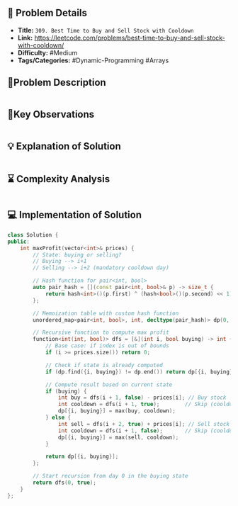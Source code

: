 ## 📝 Problem Details

- **Title:** `309. Best Time to Buy and Sell Stock with Cooldown`
- **Link:** https://leetcode.com/problems/best-time-to-buy-and-sell-stock-with-cooldown/
- **Difficulty:**  #Medium 
- **Tags/Categories:**  #Dynamic-Programming #Arrays 

## 🧪Problem Description

```

```

## 🔭Key Observations

```

```

## 💡 Explanation of Solution

```

```

## ⌛ Complexity Analysis

```

```

## 💻 Implementation of Solution

```cpp
class Solution {
public:
    int maxProfit(vector<int>& prices) {
        // State: buying or selling?
        // Buying --> i+1
        // Selling --> i+2 (mandatory cooldown day)

        // Hash function for pair<int, bool>
        auto pair_hash = [](const pair<int, bool>& p) -> size_t {
            return hash<int>()(p.first) ^ (hash<bool>()(p.second) << 1);
        };

        // Memoization table with custom hash function
        unordered_map<pair<int, bool>, int, decltype(pair_hash)> dp(0, pair_hash);

        // Recursive function to compute max profit
        function<int(int, bool)> dfs = [&](int i, bool buying) -> int {
            // Base case: if index is out of bounds
            if (i >= prices.size()) return 0;

            // Check if state is already computed
            if (dp.find({i, buying}) != dp.end()) return dp[{i, buying}];

            // Compute result based on current state
            if (buying) {
                int buy = dfs(i + 1, false) - prices[i]; // Buy stock
                int cooldown = dfs(i + 1, true);        // Skip (cooldown)
                dp[{i, buying}] = max(buy, cooldown);
            } else {
                int sell = dfs(i + 2, true) + prices[i]; // Sell stock
                int cooldown = dfs(i + 1, false);       // Skip (cooldown)
                dp[{i, buying}] = max(sell, cooldown);
            }

            return dp[{i, buying}];
        };

        // Start recursion from day 0 in the buying state
        return dfs(0, true);
    }
};
```